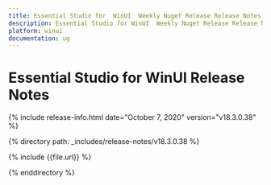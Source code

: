 ```yaml
---
title: Essential Studio for  WinUI  Weekly Nuget Release Release Notes  
description: Essential Studio for WinUI  Weekly Nuget Release Release Notes  
platform: winui
documentation: ug
---
```


# Essential Studio for  WinUI Release Notes  


{% include release-info.html date="October 7, 2020"  version="v18.3.0.38" %} 


{% directory path: _includes/release-notes/v18.3.0.38 %}

{% include {{file.url}} %}

{% enddirectory %}